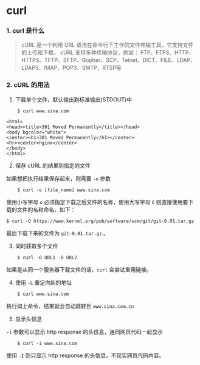 # curl

### 1. curl 是什么

> cURL 是一个利用 URL 语法在命令行下工作的文件传输工具，它支持文件的上传和下载。
> cURL 支持多种传输协议，例如：
> FTP、FTPS、HTTP、HTTPS、TFTP、SFTP、Gopher、SCP、Telnet、DICT、FILE、LDAP、LDAPS、IMAP、POP3、SMTP、RTSP等

### 2. cURL 的用法

1. 下载单个文件，默认输出到标准输出(STDOUT)中
```
    $ curl www.sina.com
```

```
<html>
<head><title>301 Moved Permanently</title></head>
<body bgcolor="white">
<center><h1>301 Moved Permanently</h1></center>
<hr><center>nginx</center>
</body>
</html>
```

2. 保存 cURL 的结果到指定的文件

如果想把执行结果保存起来，则需要 `-o` 参数

```
    $ curl -o [file_name] www.sina.com
```
使用小写字母 `o` 必须指定下载之后文件的名称，使用大写字母 `O` 则直接使用要下载的文件的名称命名，如下：

```
$ curl -O https://www.kernel.org/pub/software/scm/git/git-0.01.tar.gz
```
最后下载下来的文件为 `git-0.01.tar.gz` 。

3. 同时获取多个文件

```
    $ curl -O URL1 -O URL2
```
如果是从同一个服务器下载文件的话，`curl` 会尝试重用链接。

4. 使用 `-L` 重定向新的地址

```
    $ curl www.sina.com
```
执行如上命令，结果就会自动跳转到 `www.sina.com.cn`

5. 显示头信息

`-i` 参数可以显示 http response 的头信息，连同网页代码一起显示

```
    $ curl -i www.sina.com
```
使用 `-I` 则只显示 http response 的头信息，不现实网页代码内容。

















